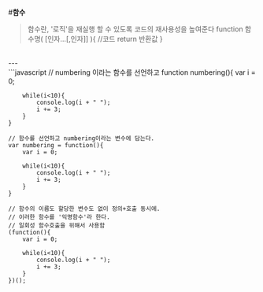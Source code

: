 #**함수**
> 함수란, '로직'을 재실행 할 수 있도록 코드의 재사용성을 높여준다
> function 함수명( [인자...[,인자]] ){
>   //코드
>   return 반환값
>}

<br>
---
</br>
```javascript
    // numbering 이라는 함수를 선언하고
    function numbering(){
        var i = 0;

        while(i<10){
            console.log(i + " ");
            i += 3;
        }
    }

    // 함수를 선언하고 numbering이라는 변수에 담는다.
    var numbering = function(){
        var i = 0;

        while(i<10){
            console.log(i + " ");
            i += 3;
        }
    }

    // 함수의 이름도 할당한 변수도 없이 정의+호출 동시에.
    // 이러한 함수를 '익명함수'라 한다.
    // 일회성 함수호출을 위해서 사용함
    (function(){
        var i = 0;

        while(i<10){
            console.log(i + " ");
            i += 3;
        }
    })();
```
